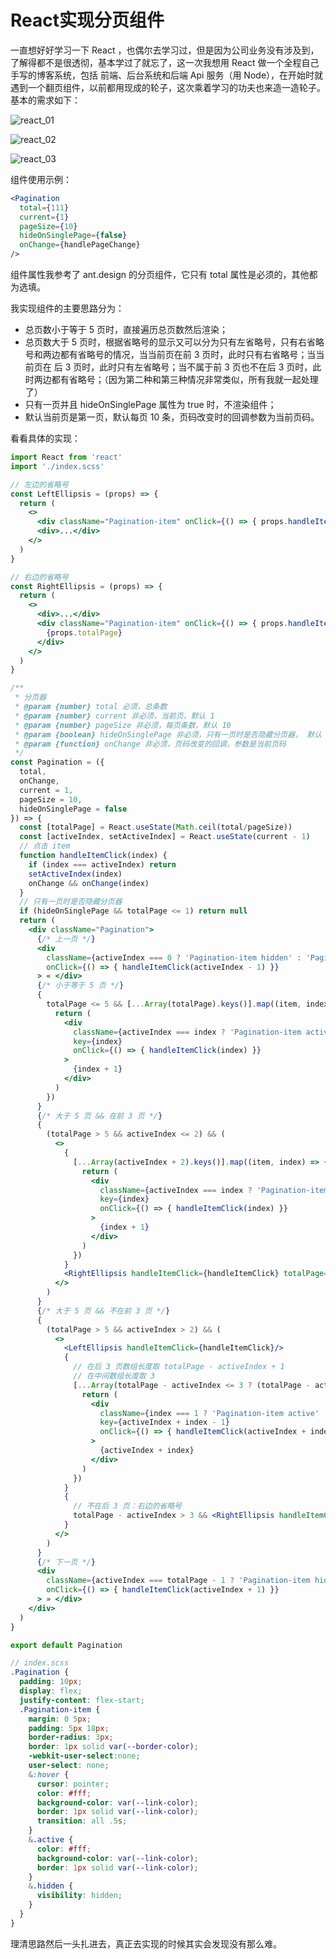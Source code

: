 # React实现分页组件

一直想好好学习一下 React ，也偶尔去学习过，但是因为公司业务没有涉及到，了解得都不是很透彻，基本学过了就忘了，这一次我想用 React 做一个全程自己手写的博客系统，包括 前端、后台系统和后端 Api 服务（用 Node），在开始时就遇到一个翻页组件，以前都用现成的轮子，这次乘着学习的功夫也来造一造轮子。基本的需求如下：

![react_01](https://cdn.jsdelivr.net/gh/jimdeng92/static_1/react_01.png)

![react_02](https://cdn.jsdelivr.net/gh/jimdeng92/static_1/react_02.png)

![react_03](https://cdn.jsdelivr.net/gh/jimdeng92/static_1/react_03.png)

组件使用示例：

``` jsx
<Pagination
  total={111}
  current={1}
  pageSize={10}
  hideOnSinglePage={false}
  onChange={handlePageChange}
/>
```

组件属性我参考了 ant.design 的分页组件，它只有 total 属性是必须的，其他都为选填。

我实现组件的主要思路分为：

- 总页数小于等于 5 页时，直接遍历总页数然后渲染；
- 总页数大于 5 页时，根据省略号的显示又可以分为只有左省略号，只有右省略号和两边都有省略号的情况，当当前页在前 3 页时，此时只有右省略号；当当前页在 后 3 页时，此时只有左省略号；当不属于前 3 页也不在后 3 页时，此时两边都有省略号；（因为第二种和第三种情况非常类似，所有我就一起处理了）
- 只有一页并且 hideOnSinglePage 属性为 true 时，不渲染组件；
- 默认当前页是第一页，默认每页 10 条，页码改变时的回调参数为当前页码。

看看具体的实现：

``` jsx
import React from 'react'
import './index.scss'

// 左边的省略号
const LeftEllipsis = (props) => {
  return (
    <>
      <div className="Pagination-item" onClick={() => { props.handleItemClick(0) }}> 1 </div>
      <div>...</div>
    </>
  )
}

// 右边的省略号
const RightEllipsis = (props) => {
  return (
    <>
      <div>...</div>
      <div className="Pagination-item" onClick={() => { props.handleItemClick(props.totalPage - 1) }}>
        {props.totalPage}
      </div>
    </>
  )
}

/**
 * 分页器
 * @param {number} total 必须，总条数
 * @param {number} current 非必须，当前页，默认 1
 * @param {number} pageSize 非必须，每页条数，默认 10
 * @param {boolean} hideOnSinglePage 非必须，只有一页时是否隐藏分页器， 默认 false
 * @param {function} onChange 非必须，页码改变的回调，参数是当前页码
 */
const Pagination = ({
  total,
  onChange,
  current = 1,
  pageSize = 10,
  hideOnSinglePage = false
}) => {
  const [totalPage] = React.useState(Math.ceil(total/pageSize))
  const [activeIndex, setActiveIndex] = React.useState(current - 1)
  // 点击 item
  function handleItemClick(index) {
    if (index === activeIndex) return
    setActiveIndex(index)
    onChange && onChange(index)
  }
  // 只有一页时是否隐藏分页器
  if (hideOnSinglePage && totalPage <= 1) return null
  return (
    <div className="Pagination">
      {/* 上一页 */}
      <div
        className={activeIndex === 0 ? 'Pagination-item hidden' : 'Pagination-item'}
        onClick={() => { handleItemClick(activeIndex - 1) }}
      > « </div>
      {/* 小于等于 5 页 */}
      {
        totalPage <= 5 && [...Array(totalPage).keys()].map((item, index) => {
          return (
            <div
              className={activeIndex === index ? 'Pagination-item active' : 'Pagination-item'}
              key={index}
              onClick={() => { handleItemClick(index) }}
            >
              {index + 1}
            </div>
          )
        })
      }
      {/* 大于 5 页 && 在前 3 页 */}
      {
        (totalPage > 5 && activeIndex <= 2) && (
          <>
            {
              [...Array(activeIndex + 2).keys()].map((item, index) => {
                return (
                  <div
                    className={activeIndex === index ? 'Pagination-item active' : 'Pagination-item'}
                    key={index}
                    onClick={() => { handleItemClick(index) }}
                  >
                    {index + 1}
                  </div>
                )
              })
            }
            <RightEllipsis handleItemClick={handleItemClick} totalPage={totalPage}/>
          </>
        )
      }
      {/* 大于 5 页 && 不在前 3 页 */}
      {
        (totalPage > 5 && activeIndex > 2) && (
          <>
            <LeftEllipsis handleItemClick={handleItemClick}/>
            {
              // 在后 3 页数组长度取 totalPage - activeIndex + 1
              // 在中间数组长度取 3
              [...Array(totalPage - activeIndex <= 3 ? (totalPage - activeIndex + 1) : 3).keys()].map((item, index) => {
                return (
                  <div
                    className={index === 1 ? 'Pagination-item active' : 'Pagination-item'}
                    key={activeIndex + index - 1}
                    onClick={() => { handleItemClick(activeIndex + index - 1) }}
                  >
                    {activeIndex + index}
                  </div>
                )
              })
            }
            {
              // 不在后 3 页：右边的省略号
              totalPage - activeIndex > 3 && <RightEllipsis handleItemClick={handleItemClick} totalPage={totalPage}/>
            }
          </>
        )
      }
      {/* 下一页 */}
      <div
        className={activeIndex === totalPage - 1 ? 'Pagination-item hidden' : 'Pagination-item'}
        onClick={() => { handleItemClick(activeIndex + 1) }}
      > » </div>
    </div>
  )
}

export default Pagination
```

``` scss
// index.scss
.Pagination {
  padding: 10px;
  display: flex;
  justify-content: flex-start;
  .Pagination-item {
    margin: 0 5px;
    padding: 5px 18px;
    border-radius: 3px;
    border: 1px solid var(--border-color);
    -webkit-user-select:none;
    user-select: none;
    &:hover {
      cursor: pointer;
      color: #fff;
      background-color: var(--link-color);
      border: 1px solid var(--link-color);
      transition: all .5s;
    }
    &.active {
      color: #fff;
      background-color: var(--link-color);
      border: 1px solid var(--link-color);
    }
    &.hidden {
      visibility: hidden;
    }
  }
}
```

理清思路然后一头扎进去，真正去实现的时候其实会发现没有那么难。
